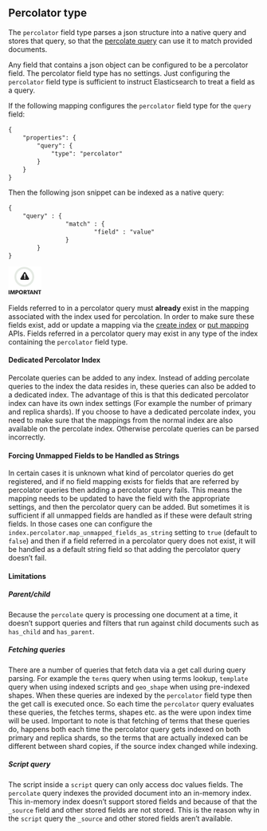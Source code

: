 ## Percolator type

The `percolator` field type parses a json structure into a native query and stores that query, so that the [percolate query](query-dsl-percolate-query.html "Percolate Query") can use it to match provided documents.

Any field that contains a json object can be configured to be a percolator field. The percolator field type has no settings. Just configuring the `percolator` field type is sufficient to instruct Elasticsearch to treat a field as a query.

If the following mapping configures the `percolator` field type for the `query` field:
    
    
    {
        "properties": {
            "query": {
                "type": "percolator"
            }
        }
    }

Then the following json snippet can be indexed as a native query:
    
    
    {
        "query" : {
                    "match" : {
                            "field" : "value"
                    }
            }
    }

![Important](images/icons/important.png)

Fields referred to in a percolator query must **already** exist in the mapping associated with the index used for percolation. In order to make sure these fields exist, add or update a mapping via the [create index](indices-create-index.html "Create Index") or [put mapping](indices-put-mapping.html "Put Mapping") APIs. Fields referred in a percolator query may exist in any type of the index containing the `percolator` field type.

#### Dedicated Percolator Index

Percolate queries can be added to any index. Instead of adding percolate queries to the index the data resides in, these queries can also be added to a dedicated index. The advantage of this is that this dedicated percolator index can have its own index settings (For example the number of primary and replica shards). If you choose to have a dedicated percolate index, you need to make sure that the mappings from the normal index are also available on the percolate index. Otherwise percolate queries can be parsed incorrectly.

#### Forcing Unmapped Fields to be Handled as Strings

In certain cases it is unknown what kind of percolator queries do get registered, and if no field mapping exists for fields that are referred by percolator queries then adding a percolator query fails. This means the mapping needs to be updated to have the field with the appropriate settings, and then the percolator query can be added. But sometimes it is sufficient if all unmapped fields are handled as if these were default string fields. In those cases one can configure the `index.percolator.map_unmapped_fields_as_string` setting to `true` (default to `false`) and then if a field referred in a percolator query does not exist, it will be handled as a default string field so that adding the percolator query doesn’t fail.

#### Limitations

##### Parent/child

Because the `percolate` query is processing one document at a time, it doesn’t support queries and filters that run against child documents such as `has_child` and `has_parent`.

##### Fetching queries

There are a number of queries that fetch data via a get call during query parsing. For example the `terms` query when using terms lookup, `template` query when using indexed scripts and `geo_shape` when using pre-indexed shapes. When these queries are indexed by the `percolator` field type then the get call is executed once. So each time the `percolator` query evaluates these queries, the fetches terms, shapes etc. as the were upon index time will be used. Important to note is that fetching of terms that these queries do, happens both each time the percolator query gets indexed on both primary and replica shards, so the terms that are actually indexed can be different between shard copies, if the source index changed while indexing.

##### Script query

The script inside a `script` query can only access doc values fields. The `percolate` query indexes the provided document into an in-memory index. This in-memory index doesn’t support stored fields and because of that the `_source` field and other stored fields are not stored. This is the reason why in the `script` query the `_source` and other stored fields aren’t available.
